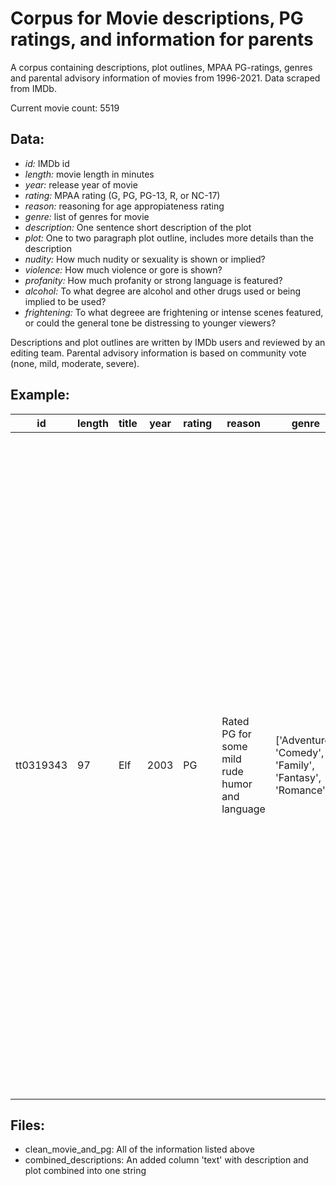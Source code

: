 # Corpus for Movie descriptions, PG ratings, and information for parents
A corpus containing descriptions, plot outlines, MPAA PG-ratings, genres and parental advisory information of movies from 1996-2021.
Data scraped from IMDb.

Current movie count: 5519

## Data:
- *id:* IMDb id 
- *length:* movie length in minutes
- *year:* release year of movie
- *rating:* MPAA rating (G, PG, PG-13, R, or NC-17)
- *reason:* reasoning for age appropiateness rating
- *genre:* list of genres for movie
- *description:* One sentence short description of the plot
- *plot:* One to two paragraph plot outline, includes more details than the description
- *nudity:* How much nudity or sexuality is shown or implied?
- *violence:* How much violence or gore is shown?
- *profanity:* How much profanity or strong language is featured?
- *alcohol:* To what degree are alcohol and other drugs used or being implied to be used?
- *frightening:* To what degreee are frightening or intense scenes featured, or could the general tone be distressing to younger viewers?

Descriptions and plot outlines are written by IMDb users and reviewed by an editing team.
Parental advisory information is based on community vote (none, mild, moderate, severe).

## Example:

| id | length | title | year | rating | reason | genre | description | plot | nudity | violence | profanity | alcohol | frightening |
|----|--------|-------|------|--------|--------|-------|-------------|------|--------|----------|-----------|---------|-------------|
|  tt0319343  |    97    |  Elf     |  2003    |    PG    |    Rated PG for some mild rude humor and language    |   ['Adventure', 'Comedy', 'Family', 'Fantasy', 'Romance']    |    Raised as an over-sized elf, a human travels from the North Pole to NYC to meet his biological father who doesn't know he exists and is in desperate need of some Christmas spirit.        |   Buddy was a baby in an orphanage who stowed away in Santa's sack and ended up at the North Pole. Later, as an adult human who happened to be raised by elves, Santa allows him to go to New York City to find his birth father, Walter Hobbs.  Hobbs, on Santa's naughty list for being a heartless jerk, had no idea that Buddy was even born. Buddy, meanwhile, experiences the delights of New York City (and human culture) as only an elf can. When Walter's relationship with Buddy interferes with his job, he is forced to reevaluate his priorities. |    mild    |     mild  |     mild     |     mild    |     none        |

## Files:
- clean_movie_and_pg: All of the information listed above
- combined_descriptions: An added column 'text' with description and plot combined into one string
